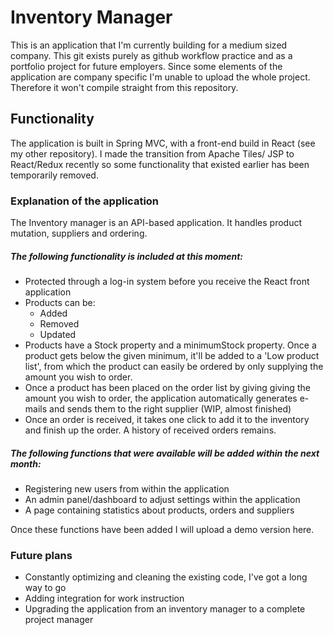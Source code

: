 # Inventory Manager

This is an application that I'm currently building for a medium sized company. This git exists purely as github workflow practice and as a portfolio project for future employers. Since some elements of the application are company specific I'm unable to upload the whole project. Therefore it won't compile straight from this repository.

## Functionality

The application is built in Spring MVC, with a front-end build in React (see my other repository). I made the transition from Apache Tiles/ JSP to React/Redux recently so some functionality that existed earlier has been temporarily removed. 

### Explanation of the application

The Inventory manager is an API-based application. It handles product mutation, suppliers and ordering. 

##### The following functionality is included at this moment:

* Protected through a log-in system before you receive the React front application
* Products can be:
  * Added
  * Removed
  * Updated
* Products have a Stock property and a minimumStock property. Once a product gets below the given minimum, it'll be added to a 'Low product list', from which the product can easily be ordered by only supplying the amount you wish to order.
* Once a product has been placed on the order list by giving giving the amount you wish to order, the application automatically generates e-mails and sends them to the right supplier (WIP, almost finished)
* Once an order is received, it takes one click to add it to the inventory and finish up the order. A history of received orders remains.

##### The following functions that were available will be added within the next month:

* Registering new users from within the application
* An admin panel/dashboard to adjust settings within the application
* A page containing statistics about products, orders and suppliers

Once these functions have been added I will upload a demo version here.

### Future plans

* Constantly optimizing and cleaning the existing code, I've got a long way to go
* Adding integration for work instruction
* Upgrading the application from an inventory manager to a complete project manager
